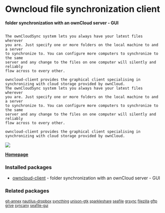 # Owncloud file synchronization client

__folder synchronization with an ownCloud server - GUI__

```

The ownCloudSync system lets you always have your latest files wherever
you are. Just specify one or more folders on the local machine to and a server
to synchronize to. You can configure more computers to synchronize to the same
server and any change to the files on one computer will silently and reliably
flow across to every other.

owncloud-client provides the graphical client specialising in
synchronizing with cloud storage provided by ownCloud.
The ownCloudSync system lets you always have your latest files wherever
you are. Just specify one or more folders on the local machine to and a server
to synchronize to. You can configure more computers to synchronize to the same
server and any change to the files on one computer will silently and reliably
flow across to every other.

owncloud-client provides the graphical client specialising in
synchronizing with cloud storage provided by ownCloud.

```

[![](https://screenshots.debian.net/thumbnail/owncloud-client/)](https://screenshots.debian.net/screenshot/owncloud-client/)



**[Homepage](https://owncloud.org/sync-clients/)**

### Installed packages

* [owncloud-client](https://packages.debian.org/stretch/owncloud-client) - folder synchronization with an ownCloud server - GUI

### Related packages

<sub> [git-annex](https://packages.debian.org/stretch/git-annex) [nautilus-dropbox](https://packages.debian.org/stretch/nautilus-dropbox) [syncthing](https://packages.debian.org/stretch/syncthing) [unison-gtk](https://packages.debian.org/stretch/unison-gtk) [sparkleshare](https://packages.debian.org/stretch/sparkleshare) [seafile](https://packages.debian.org/stretch/seafile) [grsync](https://packages.debian.org/stretch/grsync) [filezilla](https://packages.debian.org/stretch/filezilla) [gftp](https://packages.debian.org/stretch/gftp) [grive](https://packages.debian.org/stretch/grive) [syncany](https://packages.debian.org/stretch/syncany) [seafile-gui](https://packages.debian.org/stretch/seafile-gui)  </sub>
